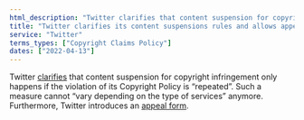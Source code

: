 ```yaml
---
html_description: "Twitter clarifies that content suspension for copyright infringement only happens if the violation of its Copyright Policy is repeated."
title: "Twitter clarifies its content suspensions rules and allows appeal"
service: "Twitter"
terms_types: ["Copyright Claims Policy"]
dates: ["2022-04-13"]
---
```


Twitter <a target="_blank" rel="noopener" href="https://github.com/OpenTermsArchive/france-elections-versions/commit/7460a0728476c0835c20ef973e113674b450ddc7?diff=split">clarifies</a> that content suspension for copyright infringement only happens if the violation of its Copyright Policy is “repeated”. Such a measure cannot “vary depending on the type of services” anymore. Furthermore, Twitter introduces an <a target="_blank" rel="noopener" href="https://help.twitter.com/forms/general?subtopic=suspended">appeal form</a>.
